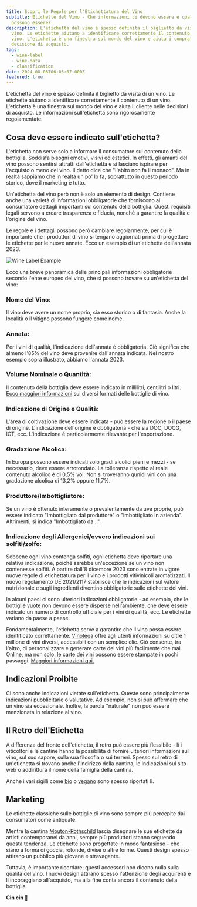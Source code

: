 ```yaml
---
title: Scopri le Regole per l'Etichettatura del Vino
subtitle: Etichette del Vino - Che informazioni ci devono essere e quali ci
  possono essere?
description: L'etichetta del vino è spesso definita il biglietto da visita di un
  vino. Le etichette aiutano a identificare correttamente il contenuto di un
  vino. L'etichetta è una finestra sul mondo del vino e aiuta i compratori nella
  decisione di acquisto.
tags:
  - wine-label
  - wine-data
  - classification
date: 2024-08-08T06:03:07.000Z
featured: true
---
```


L'etichetta del vino è spesso definita il biglietto da visita di un vino. Le etichette aiutano a identificare correttamente il contenuto di un vino. L'etichetta è una finestra sul mondo del vino e aiuta il cliente nelle decisioni di acquisto. Le informazioni sull'etichetta sono rigorosamente regolamentate.

## Cosa deve essere indicato sull'etichetta?

L'etichetta non serve solo a informare il consumatore sul contenuto della bottiglia. Soddisfa bisogni emotivi, visivi ed estetici. In effetti, gli amanti del vino possono sentirsi attratti dall'etichetta e si lasciano ispirare per l'acquisto o meno del vino. Il detto dice che "l'abito non fa il monaco". Ma in realtà sappiamo che in realtà un po' lo fa, soprattutto in questo periodo storico, dove il marketing è tutto.

Un'etichetta del vino però non è solo un elemento di design. Contiene anche una varietà di informazioni obbligatorie che forniscono al consumatore dettagli importanti sul contenuto della bottiglia. Questi requisiti legali servono a creare trasparenza e fiducia, nonché a garantire la qualità e l'origine del vino.

Le regole e i dettagli possono però cambiare regolarmente, per cui è importante che i produttori di vino si tengano aggiornati prima di progettare le etichette per le nuove annate. Ecco un esempio di un'etichetta dell'annata 2023.

![Wine Label Example](/imgs-blog/wine-label-example.jpg)

Ecco una breve panoramica delle principali informazioni obbligatorie secondo l'ente europeo del vino, che si possono trovare su un'etichetta del vino:

### Nome del Vino:

Il vino deve avere un nome proprio, sia esso storico o di fantasia. Anche la località o il vitigno possono fungere come nome.

### Annata:

Per i vini di qualità, l'indicazione dell'annata è obbligatoria. Ciò significa che almeno l'85% del vino deve provenire dall'annata indicata. Nel nostro esempio sopra illustrato, abbiamo l'annata 2023.

### Volume Nominale o Quantità:

Il contenuto della bottiglia deve essere indicato in millilitri, centilitri o litri. [Ecco maggiori informazioni](https://www.vinoteqa.com/it/blog/wines/common-bottle-shapes) sui diversi formati delle bottiglie di vino.

### Indicazione di Origine e Qualità:

L'area di coltivazione deve essere indicata - può essere la regione o il paese di origine. L'indicazione dell'origine è obbligatoria - che sia DOC, DOCG, IGT, ecc. L'indicazione è particolarmente rilevante per l'esportazione.

### Gradazione Alcolica:

In Europa possono essere indicati solo gradi alcolici pieni e mezzi - se necessario, deve essere arrotondato. La tolleranza rispetto al reale contenuto alcolico è di 0,5% vol. Non si troveranno qunidi vini con una gradazione alcolica di 13,2% oppure 11,7%.

### Produttore/Imbottigliatore:

Se un vino è ottenuto interamente o prevalentemente da uve proprie, può essere indicato "Imbottigliato dal produttore" o "Imbottigliato in azienda". Altrimenti, si indica "Imbottigliato da...".

### Indicazione degli Allergenici/ovvero indicazioni sui solfiti/zolfo:

Sebbene ogni vino contenga solfiti, ogni etichetta deve riportare una relativa indicazione, poiché sarebbe un'eccezione se un vino non contenesse solfiti. A partire dall'8 dicembre 2023 sono entrate in vigore nuove regole di etichettatura per il vino e i prodotti vitivinicoli aromatizzati. Il nuovo regolamento UE 2021/2117 stabilisce che le indicazioni sul valore nutrizionale e sugli ingredienti diventino obbligatorie sulle etichette dei vini.

In alcuni paesi ci sono ulteriori indicazioni obbligatorie - ad esempio, che le bottiglie vuote non devono essere disperse nell'ambiente, che deve essere indicato un numero di controllo ufficiale per i vini di qualità, ecc. Le etichette variano da paese a paese.

Fondamentalmente, l'etichetta serve a garantire che il vino possa essere identificato correttamente. [Vinoteqa](/it) offre agli utenti informazioni su oltre 1 millione di vini diversi, accessibili con un semplice clic. Ciò consente, tra l'altro, di personalizzare e generare carte dei vini più facilmente che mai. Online, ma non solo: le carte dei vini possono essere stampate in pochi passaggi. [Maggiori informazioni qui.](/it)

## Indicazioni Proibite

Ci sono anche indicazioni vietate sull'etichetta. Queste sono principalmente indicazioni pubblicitarie o valutative. Ad esempio, non si può affermare che un vino sia eccezionale. Inoltre, la parola "naturale" non può essere menzionata in relazione al vino.

## Il Retro dell'Etichetta

A differenza del fronte dell'etichetta, il retro può essere più flessibile - lì i viticoltori e le cantine hanno la possibilità di fornire ulteriori informazioni sul vino, sul suo sapore, sulla sua filosofia o sui terreni. Spesso sul retro di un'etichetta si trovano anche l'indirizzo della cantina, le indicazioni sul sito web o addirittura il nome della famiglia della cantina.

Anche i vari sigilli come [bio](/it/blog/wines/bio-vs-organic) o [vegano](/it/blog/wines/vegan-wines) sono spesso riportati lì.

## Marketing

Le etichette classiche sulle bottiglie di vino sono sempre più percepite dai consumatori come antiquate.

Mentre la cantina [Mouton-Rothschild](https://www.chateau-mouton-rothschild.com/) lascia disegnare le sue etichette da artisti contemporanei da anni, sempre più produttori stanno seguendo questa tendenza. Le etichette sono progettate in modo fantasioso - che siano a forma di goccia, rotonde, divise o altre forme. Questi design spesso attirano un pubblico più giovane e stravagante.

Tuttavia, è importante ricordare: questi accessori non dicono nulla sulla qualità del vino. I nuovi design attirano spesso l'attenzione degli acquirenti e li incoraggiano all'acquisto, ma alla fine conta ancora il contenuto della bottiglia.

**Cin cin 🍷**
